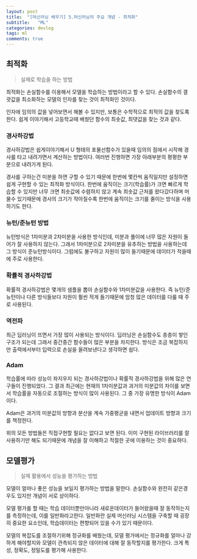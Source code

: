 ```yaml
---
layout: post
title:  "[머신러닝 배우기] 5.머신러닝의 주요 개념 - 최적화"
subtitle:   "ML"
categories: devlog
tags: ml
comments: true
---
```


## 최적화

> 실제로 학습을 하는 방법

최적화는 손실함수를 이용해서 모델을 학습하는 방법이라고 할 수 있다. 손실함수의 결괏값을 최소화하는 모델의 인자를 찾는 것이 최적화인 것이다.

인자에 임의의 값을 넣어보면서 해볼 수 있지만, 보통은 수학적으로 최적의 값을 찾도록 한다. 쉽게 이야기해서 고등학교때 배웠던 함수의 최솟값, 최댓값을 찾는 것과 같다.

### 경사하강법

경사하강법은 쉽게이야기해서 U 형태의 포물선함수가 있을때 임의의 점에서 시작해 경사를 타고 내려가면서 계산하는 방법이다. 여러번 진행하면 가장 아래부분의 평평한 부분으로 내려가게 된다.

경사를 구하는건 미분을 하면 구할 수 있기 때문에 한번에 몇칸씩 움직일지만 설정하면 쉽게 구현할 수 있는 최적화 방식이다. 한번에 움직이는 크기(학습률)가 크면 빠르게 학습할 수 있지만 너무 크면 최솟값에 수렴하지 않고 계속 최솟값 근처를 왔다갔다하며 머물수 있기때문에 경사의 크기가 작아질수록 한번에 움직이는 크기를 줄이는 방식을 사용하기도 한다.

### 뉴턴/준뉴턴 방법

뉴턴방식은 1차미분과 2차미분을 사용한 방식인데, 미분과 풀이에 너무 많은 자원이 들어가 잘 사용하지 않는다. 그래서 1차미분으로 2차미분을 유추하는 방법을 사용하는데 그 방식이 준뉴턴방식이다. 그럼에도 불구하고 자원이 많이 들기때문에 데이터가 적을때에 주로 사용한다.

### 확률적 경사하강법

확률적 경사하강법은 몇개의 샘플을 뽑아 손실함수와 1차미분값을 사용한다. 즉 뉴턴/준뉴턴이나 다른 방식들보다 자원이 훨씬 적게 들기때문에 엄청 많은 데이터를 다룰 때 주로 사용된다.

### 역전파

최근 딥러닝이 뜨면서 가장 많이 사용되는 방식이다. 딥러닝은 손실함수도 층층이 쌓인 구조가 되는데 그래서 중간중간 함수들이 많은 부분을 차지한다. 방식은 조금 복잡하지만 출력에서부터 입력으로 손실을 올려보낸다고 생각하면 쉽다.

### Adam

학습률에 따라 성능이 좌지우지 되는 경사하강법이나 확률적 경사하강법을 위해 많은 연구들이 진행되었다. 그 결과 최근에는 현재의 1차미분값과 과거의 미분값의 차이를 보면서 학습률을 자동으로 조절하는 방식이 많이 사용된다. 그 중 가장 유명한 방식이 Adam이다.

Adam은 과거의 미분값의 방향과 분산을 계속 가중평균을 내면서 업데이트 방향과 크기를 책정한다.

위의 모든 방법들은 직접구현할 필요는 없다고 보면 된다. 이미 구현된 라이브러리를 잘 사용하기만 해도 되기때문에 개념을 잘 이해하고 적절한 곳에 이용하는 것이 중요하다.

## 모델평가

> 실제 활용에서 성능을 평가하는 방법

모델이 얼마나 좋은 성능을 보일지 평가하는 방법을 말한다. 손실함수와 완전히 같은경우도 있지만 개념이 서로 상이하다.

모델 평가를 할 때는 학습 데이터뿐만아니라 새로운데이터가 들어왔을때 잘 동작하는지를 측정하는데, 이를 일반화라고한다. 일반화란 실제 머신러닝 시스템을 구축할 때 굉장히 중요한 요소인데, 학습데이터는 편향되어 있을 수가 있기 때문이다.

모델의 복잡도를 조절하기위해 정규화를 배웠는데, 모델 평가에서는 정규화를 얼마나 강하게 해야할지와 모델이 관측되지 않은 데이터에 대해 잘 동작할지를 평가한다. 크게 특성, 정확도, 정밀도를 평가해 사용한다.









